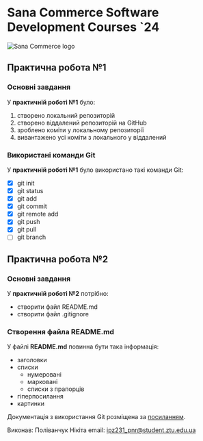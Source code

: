 # Sana Commerce Software Development Courses `24

![Sana Commerce logo](https://upload.wikimedia.org/wikipedia/commons/0/08/Sana_Commerce_Logo.png)

## Практична робота №1

### Основні завдання

У **практичній роботі №1** було:
1. створено локальний репозиторій
2. створено віддалений репозиторій на GitHub
3. зроблено коміти у локальному репозиторії
4. вивантажено усі коміти з локального у віддалений 

### Використані команди Git

У **практичній роботі №1** було використано такі команди Git:
- [x]  git init
- [x]  git status
- [x]  git add
- [x]  git commit
- [x]  git remote add
- [x]  git push
- [x]  git pull
- [ ]  git branch
## Практична робота №2

### Основні завдання

У **практичній роботі №2** потрібно:
- створити файл README.md
- створити файл .gitignore

### Створення файла README.md

У файлі **README.md** повинна бути така інформація:

- заголовки
- списки
	- нумеровані
	- марковані
	- списки з прапорців
- гіперпосилання
- картинки

Документація з використання Git розміщена за [посиланням](https://docs.google.com/document/d/1agdvcLqd2w2rWS0-fCqwsevO-7QN2xLpZPq7Haylq4U/edit).

Виконав: Поліванчук Нікіта
email: ipz231_pnr@student.ztu.edu.ua